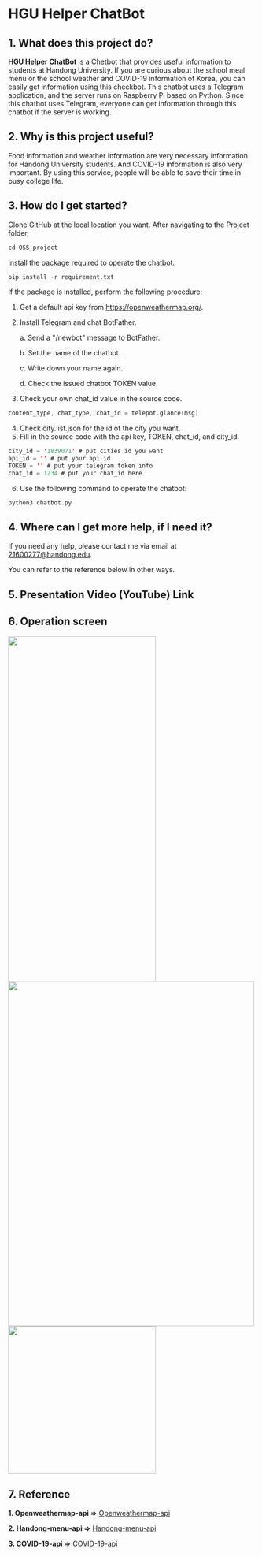 # HGU Helper ChatBot
 
## 1. What does this project do?
**HGU Helper ChatBot** is a Chetbot that provides useful information to students at Handong University. If you are curious about the school meal menu or the school weather and COVID-19 information of Korea, you can easily get information using this checkbot.
This chatbot uses a Telegram application, and the server runs on Raspberry Pi based on Python. Since this chatbot uses Telegram, everyone can get information through this chatbot if the server is working.
## 2. Why is this project useful?
Food information and weather information are very necessary information for Handong University students. And COVID-19 information is also very important. By using this service, people will be able to save their time in busy college life.
## 3. How do I get started?
Clone GitHub at the local location you want.
After navigating to the Project folder,
```swift
cd OSS_project
```
Install the package required to operate the chatbot.
```swift
pip install -r requirement.txt
```
If the package is installed, perform the following procedure:
1. Get a default api key from https://openweathermap.org/.
2. Install Telegram and chat BotFather.

     a. Send a "/newbot" message to BotFather.

     b. Set the name of the chatbot.

     c. Write down your name again.

     d. Check the issued chatbot TOKEN value.

3. Check your own chat_id value in the source code.
```swift
content_type, chat_type, chat_id = telepot.glance(msg)
```
4. Check city.list.json for the id of the city you want.
5. Fill in the source code with the api key, TOKEN, chat_id, and city_id.
```swift
city_id = '1839071' # put cities id you want
api_id = '' # put your api id
TOKEN = '' # put your telegram token info
chat_id = 1234 # put your chat_id here
```
6. Use the following command to operate the chatbot:
```swift
python3 chatbot.py
```

## 4. Where can I get more help, if I need it?
If you need any help, please contact me via email at 21600277@handong.edu. 

You can refer to the reference below in other ways.
## 5. Presentation Video (YouTube) Link

## 6. Operation screen
<img src="https://user-images.githubusercontent.com/34247631/120386061-1ebfd880-c363-11eb-9187-c64f935c7666.png"  width="300" height="700"><img src="https://user-images.githubusercontent.com/34247631/120386491-aa396980-c363-11eb-9d13-b074967dc320.png"  width="500" height="700">
<img src="https://user-images.githubusercontent.com/34247631/120386752-00a6a800-c364-11eb-9a8c-8caac4b78fe5.png"  width="300" height="300">

## 7. Reference
**1. Openweathermap-api =>** 
[Openweathermap-api](https://openweathermap.org/api)

**2. Handong-menu-api =>** [Handong-menu-api](http://smart.handong.edu/api/service/menu)

**3. COVID-19-api =>** [COVID-19-api](https://api.corona-19.kr/)
